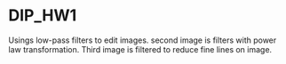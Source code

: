 # DIP_HW1
Usings low-pass filters to edit images. 
second image is filters with power law transformation.
Third image is filtered to reduce fine lines on image. 
